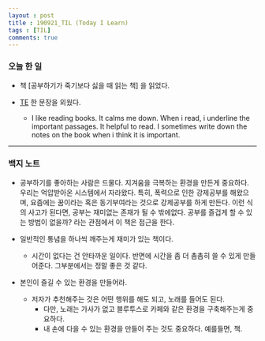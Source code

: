 ```yaml
---
layout : post
title : 190921_TIL (Today I Learn)
tags : [TIL]
comments: true
---
```

### 오늘 한 일
- 책 [공부하기가 죽기보다 싫을 때 읽는 책] 을 읽었다.

- [TE](https://armkernel.github.io/TE_190921/) 한 문장을 외웠다.
  - I like reading books. It calms me down. When i read, i underline the important passages. It helpful to read. I sometimes write down the notes on the book when i think it is important.

---
### 백지 노트

- 공부하기를 좋아하는 사람은 드물다. 지겨움을 극복하는 환경을 만든게 중요하다. 우리는 억압받아온 시스템에서 자라왔다. 특히, 폭력으로 인한 강제공부를 해왔으며, 요즘에는 꿈이라는 혹은 동기부여라는 것으로 강제공부를 하게 만든다. 이런 식의 사고가 된다면, 공부는 재미없는 존재가 될 수 밖에없다. 공부를 즐겁게 할 수 있는 방법이 없을까? 라는 관점에서 이 책은 접근을 한다.

- 일반적인 통념을 하나씩 깨주는게 재미가 있는 책이다.
  - 시간이 없다는 건 안타까운 일이다. 반면에 시간을 좀 더 촘촘히 쓸 수 있게 만들어준다. 그부분에서는 정말 좋은 것 같다. 

- 본인이 즐길 수 있는 환경을 만들어라.
  - 저자가 추천해주는 것은 어떤 행위를 해도 되고, 노래를 들어도 된다.
    - 다만, 노래는 가사가 없고 블루투스로 카페와 같은 환경을 구축해주는게 중요하다.
    - 내 손에 다을 수 있는 환경을 만들어 주는 것도 중요하다. 예를들면, 책.


